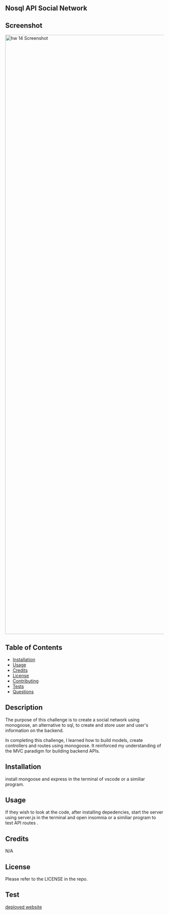 ## Nosql API Social Network

## Screenshot

<img width="1901" alt="hw 14 Screenshot" src="https://github.com/Veladare/Fantasy_blog/assets/126302466/2f1aa38b-5ae3-4eda-8a40-48a533caa07b">


## Table of Contents
  
* [Installation](#installation)
* [Usage](#usage)
* [Credits](#credits)
* [License](#license)
* [Contributing](#contributing)
* [Tests](#tests)
* [Questions](#questions)


## Description

The purpose of this challenge is to create a social network using monogoose, an alternative to sql, to create and store user and user's information on the backend. 

In completing this challenge, I learned how to build models, create controllers and routes using monogoose. It reinforced my understanding of the MVC paradigm for building backend APIs.

## Installation 

install mongoose and express in the terminal of vscode or a similiar program.

## Usage

If they wish to look at the code, after installing depedencies, start the server using server.js in the terminal and open insomnia or a similiar program to test API routes .

## Credits

N/A

## License

Please refer to the LICENSE in the repo.

## Test

[deployed website](https://mvc-fantasyblog-5e70d599a3dc.herokuapp.com/)